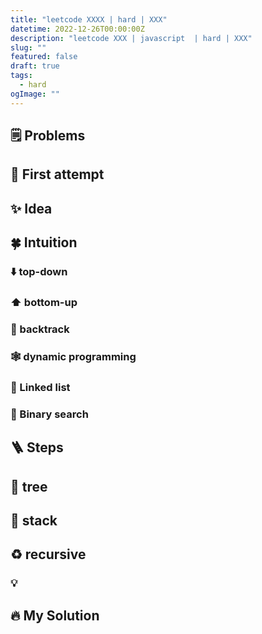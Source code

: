```yaml
---
title: "leetcode XXXX | hard | XXX"
datetime: 2022-12-26T00:00:00Z
description: "leetcode XXX | javascript  | hard | XXX"
slug: ""
featured: false
draft: true
tags:
  - hard
ogImage: ""
---
```


## 🗒️ Problems

## 🤔 First attempt

## ✨ Idea

## 🍀 Intuition

### ⬇️ top-down

### ⬆️ bottom-up

### 🔀 backtrack

### 🕸️ dynamic programming

### 🔗 Linked list

### 📏 Binary search

## 🪜 Steps

## 🌲 tree

## 🥞 stack

## ♻️ recursive

### 💡

## 🔥 My Solution

```javascript

```

